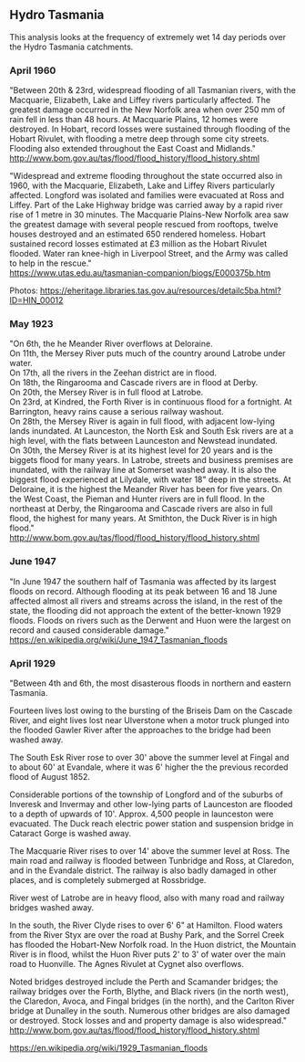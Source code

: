 ## Hydro Tasmania

This analysis looks at the frequency of extremely wet 14 day periods over the Hydro Tasmania catchments.

### April 1960

"Between 20th & 23rd, widespread flooding of all Tasmanian rivers, with the Macquarie, Elizabeth, Lake and Liffey rivers particularly affected. The greatest damage occurred in the New Norfolk area when over 250 mm of rain fell in less than 48 hours. At Macquarie Plains, 12 homes were destroyed. In Hobart, record losses were sustained through flooding of the Hobart Rivulet, with flooding a metre deep through some city streets. Flooding also extended throughout the East Coast and Midlands."  
http://www.bom.gov.au/tas/flood/flood_history/flood_history.shtml

"Widespread and extreme flooding throughout the state occurred also in 1960, with the Macquarie, Elizabeth, Lake and Liffey Rivers particularly affected. Longford was isolated and families were evacuated at Ross and Liffey. Part of the Lake Highway bridge was carried away by a rapid river rise of 1 metre in 30 minutes. The Macquarie Plains-New Norfolk area saw the greatest damage with several people rescued from rooftops, twelve houses destroyed and an estimated 650 rendered homeless. Hobart sustained record losses estimated at £3 million as the Hobart Rivulet flooded. Water ran knee-high in Liverpool Street, and the Army was called to help in the rescue."  
https://www.utas.edu.au/tasmanian-companion/biogs/E000375b.htm

Photos: https://eheritage.libraries.tas.gov.au/resources/detailc5ba.html?ID=HIN_00012

### May 1923

"On 6th, the he Meander River overflows at Deloraine.  
On 11th, the Mersey River puts much of the country around Latrobe under water.  
On 17th, all the rivers in the Zeehan district are in flood.  
On 18th, the Ringarooma and Cascade rivers are in flood at Derby.  
On 20th, the Mersey River is in full flood at Latrobe.  
On 23rd, at Kindred, the Forth River is in continuous flood for a fortnight. At Barrington, heavy rains cause a serious railway washout.  
On 28th, the Mersey River is again in full flood, with adjacent low-lying lands inundated. At Launceston, the North Esk and South Esk rivers are at a high level, with the flats between Launceston and Newstead inundated.  
On 30th, the Mersey River is at its highest level for 20 years and is the biggets flood for many years. In Latrobe, streets and business premises are inundated, with the railway line at Somerset washed away. It is also the biggest flood experienced at Lilydale, with water 18" deep in the streets. At Deloraine, it is the highest the Meander River has been for five years. On the West Coast, the Pieman and Hunter rivers are in full flood. In the northeast at Derby, the Ringarooma and Cascade rivers are also in full flood, the highest for many years. At Smithton, the Duck River is in high flood."  
http://www.bom.gov.au/tas/flood/flood_history/flood_history.shtml

### June 1947

"In June 1947 the southern half of Tasmania was affected by its largest floods on record. Although flooding at its peak between 16 and 18 June affected almost all rivers and streams across the island, in the rest of the state, the flooding did not approach the extent of the better-known 1929 floods. Floods on rivers such as the Derwent and Huon were the largest on record and caused considerable damage."  
https://en.wikipedia.org/wiki/June_1947_Tasmanian_floods

### April 1929

"Between 4th and 6th, the most disasterous floods in northern and eastern Tasmania.

Fourteen lives lost owing to the bursting of the Briseis Dam on the Cascade River, and eight lives lost near Ulverstone when a motor truck plunged into the flooded Gawler River after the approaches to the bridge had been washed away.

The South Esk River rose to over 30' above the summer level at Fingal and to about 60' at Evandale, where it was 6' higher the the previous recorded flood of August 1852.

Considerable portions of the township of Longford and of the suburbs of Inveresk and Invermay and other low-lying parts of Launceston are flooded to a depth of upwards of 10'. Approx. 4,500 people in launceston were evacuated. The Duck reach electric power station and suspension bridge in Cataract Gorge is washed away.

The Macquarie River rises to over 14' above the summer level at Ross. The main road and railway is flooded between Tunbridge and Ross, at Claredon, and in the Evandale district. The railway is also badly damaged in other places, and is completely submerged at Rossbridge.

River west of Latrobe are in heavy flood, also with many road and railway bridges washed away.

In the south, the River Clyde rises to over 6' 6" at Hamilton. Flood waters from the River Styx are over the road at Bushy Park, and the Sorrel Creek has flooded the Hobart-New Norfolk road. In the Huon district, the Mountain River is in flood, whilst the Huon River puts 2' to 3' of water over the main road to Huonville. The Agnes Rivulet at Cygnet also overflows.

Noted bridges destroyed include the Perth and Scamander bridges; the railway bridges over the Forth, Blythe, and Black rivers (in the north west), the Claredon, Avoca, and Fingal bridges (in the north), and the Carlton River bridge at Dunalley in the south. Numerous other bridges are also damaged or destroyed. Stock losses and and property damage is also widespread."  
http://www.bom.gov.au/tas/flood/flood_history/flood_history.shtml

https://en.wikipedia.org/wiki/1929_Tasmanian_floods
